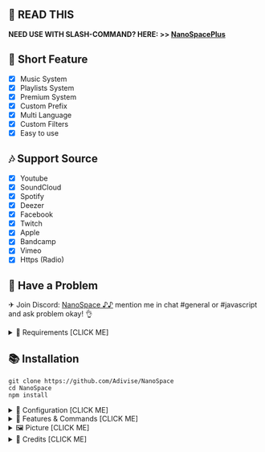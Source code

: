 ## 📄 READ THIS

**NEED USE WITH SLASH-COMMAND? HERE: >> [NanoSpacePlus](https://github.com/Adivise/NanoSpacePlus)**

## 📑 Short Feature
- [x] Music System
- [x] Playlists System
- [x] Premium System
- [x] Custom Prefix
- [x] Multi Language
- [x] Custom Filters
- [x] Easy to use

## 🎶 Support Source
- [x] Youtube
- [x] SoundCloud
- [x] Spotify
- [x] Deezer
- [x] Facebook 
- [x] Twitch
- [x] Apple
- [x] Bandcamp
- [x] Vimeo
- [x] Https (Radio)

## 🚨 Have a Problem

✈ Join Discord:  [NanoSpace ♪♪](https://discord.gg/SNG3dh3MbR)
   mention me in chat #general or #javascript and ask problem okay! 👌

<details><summary>📎 Requirements [CLICK ME]</summary>
<p>

## 📎 Requirements

1. Node.js Version 16.6.0+ **[Download](https://nodejs.org/en/download/)**
2. Discord Bot Token **[Guide](https://discordjs.guide/preparations/setting-up-a-bot-application.html#creating-your-bot)**
3. LavaLink **[Guide](https://github.com/freyacodes/lavalink)** (i use this development version [Download](https://ci.fredboat.com/repository/downloadAll/Lavalink_Build/9311:id/artifacts.zip) )
4. MongoDB **[Download](https://www.mongodb.com/try/download/community)** (Download & install = Finish!)

## 🛑 Super Requirements 

Java 11-13 **[Download JDK13](http://www.mediafire.com/file/m6gk7aoq96db8g0/file)** (i use this version) for LAVALINK!

</p>
</details>

## 📚 Installation

```
git clone https://github.com/Adivise/NanoSpace
cd NanoSpace
npm install
```

<details><summary>📄 Configuration [CLICK ME]</summary>
<p>

## 📄 Configuration

> **OPTION 1️⃣**

Copy or Rename `.env.example` to `.env` and fill out the values:

```.env
# Bot
TOKEN=REPLACE_HERE
PREFIX=#
NP_REALTIME=true
LEAVE_TIMEOUT=120000
LANGUAGE=en
EMBED_COLOR=#000001

# Devloper
OWNER_ID=REPLACE_HERE

# Database
MONGO_URI=mongodb://127.0.0.1:27017/nanospace
LIMIT_TRACK=100
LIMIT_PLAYLIST=10

# Lavalink
NODE_HOST=localhost
NODE_PORT=5555
NODE_PASSWORD=123456
```

> **OPTION 2️⃣**

Go to folder `settings` edit `config.js` and you can fill out the values:

```js
require("dotenv").config();
const { resolve } = require("path");

module.exports = {
    TOKEN: process.env.TOKEN || "YOUR_TOKEN",  // your bot token
    PREFIX: process.env.PREFIX || "#", //<= default is #  // bot prefix
    EMBED_COLOR: process.env.EMBED_COLOR || "#000001", //<= default is "#000001"

    OWNER_ID: process.env.OWNER_ID || "YOUR_CLIENT_ID", //your owner discord id example: "515490955801919488"

    NP_REALTIME: process.env.NP_REALTIME || "BOOLEAN", // "true" = realtime, "false" = not realtime :3 // WARNING: on set to "true" = laggy and bot will ratelimit if you have a lot of servers
    LEAVE_TIMEOUT: parseInt(process.env.LEAVE_TIMEOUT || "120000"), // leave timeout default "120000" = 2 minutes // 1000 = 1 seconds

    LANGUAGE: {
      defaultLocale: process.env.LANGUAGE || "en", // "en" = default language
      directory: resolve("languages"), // <= location of language
    },

    DEV_ID: [], // if you want to use command bot only, you can put your id here example: ["123456789", "123456789"]

    MONGO_URI: process.env.MONGO_URI || "YOUR_MONGO_URI", // your mongo uri
    LIMIT_TRACK: parseInt(process.env.LIMIT_TRACK || "100"),  //<= dafault is "100" // limit track in playlist
    LIMIT_PLAYLIST: parseInt(process.env.LIMIT_PLAYLIST || "10"), //<= default is "10" // limit can create playlist

    NODES: [
      { 
        host: process.env.NODE_HOST || "localhost",
        port: parseInt(process.env.NODE_PORT || "5555"),
        password: process.env.NODE_PASSWORD || "123456",
      } 
    ],
}
```
After installation or finishes all you can use `node .` to start the bot. or `Run Start.bat`

</p>
</details>

<details><summary>🔩 Features & Commands [CLICK ME]</summary>
<p>

## 🔩 Features & Commands

> Note: The default prefix is '#'

🎶 **Music Commands!** 

- Play (#play, #p, #pplay [song/url])
- Nowplaying (#nowplaying, #np, #now)
- Queue (#queue <page>)
- Repeat (#loop (current, all), #repeat (current, all))
- Loopqueue (#loopall, #lq, repeatall)
- Shuffle (#shuffle, mix)
- Volume control (#vol, #v [10 - 100])
- Pause (#pause, #pa)
- Resume (#resume, #r)
- Skip (#skip, #s)
- Skipto (#skipto, #st [position])
- Clear (#clear)
- Join (#join, #summon)
- Leave (#leave, #dc, #lev, #stop)
- Forward (#forward <second>)
- Seek (#seek <second>)
- Rewind (#rewind <second>)
- Replay (#replay)
- Search (#search [songname])
- 247 (#247)
- Previous (#previous)
- Autoplay (#autoplay)

⏺ **Filter Commands!**
- Bass (#bass)
- Superbass (#superbass, #sb)
- Pop (#pop)
- Treblebass (#treblebass, #tb)
- Soft (#soft)
- Earrape (#earrape, #ear)
- Equalizer (#eq <custom>)
- Speed (#speed <amount>)
- Picth (#pitch <amount>)
- Vaporwave (#vaporwave)
- Nightcore (#nightcore)
- Bassboost (#bassboost, #bb [-10 - 10])
- Rate (#rate)
- Reset (#reset)
- 3d (#3d)
- China (#china)
- Dance (#dance)
- Chipmunk (#chipmunk)
- Darthvader (#darthvader)
- DoubleTime (#doubletime)
- SlowMotion (#slowmotion)
- Tremolo (#tremolo)
- Vibrate (#vibrate)
- Vibrato (#vibrato)
- Daycore (#daycore)
- Television (#Television)
- Jazz (#jazz)
	
📦 **Playlist Commands!**
- Create (#create [name])
- Add (#add [name] [link])
- Private (#private [name])
- Public (#public [name])
- Delete (#delete [name])
- Import (#import [name])
- Detail (#detail [name])
- Remove (#remove [name] [position])
- Savequeu (#savequeue [name])
- View (#view)
	
💎 **Premium Commands!**
- Premium (#premium [plan] [user id])
- Generate (#generate [plan] [amount])
- Redeem (#redeem [code])
	
📑 **Utilities Commands!**
- Restart (#restart, #stopbot)
- DeploySlash (#deploy, #dps) <= only one guild
- ClearSlash (#cdps) <= work only deployslash
- Prefix (#prefix [new prefix])
- Language (#language [lang]) // Example: en, hi
- DeploySlashGlobal (#deployglobal, #dpsg) <= want change need wait 1 - 2 hrs.
- Help (#help, #halp [command])

</p>
</details>


<details><summary>🖼 Picture [CLICK ME]</summary>
<p>

## 🖼 Picture & ScreenShots

![see](https://i.imgur.com/xUurYDJ.png)
![see](https://i.imgur.com/hxSCmeP.png)
![see](https://i.imgur.com/P3GNCbQ.png)
![see](https://i.imgur.com/9Plhzar.png)
![see](https://i.imgur.com/k2Sp8zo.png)

</p>
</details>

<details><summary>👏 Credits [CLICK ME]</summary>
<p>

## 👏 THANK
- [lavamusic](https://github.com/brblacky/lavamusic)
- [EarTensifier](https://github.com/Tetracyl/EarTensifier)

</p>
</details>
